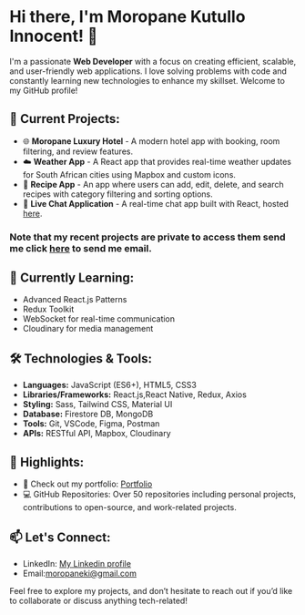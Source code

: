 # Hi there, I'm Moropane Kutullo Innocent! 👋

I'm a passionate **Web Developer** with a focus on creating efficient, scalable, and user-friendly web applications. I love solving problems with code and constantly learning new technologies to enhance my skillset. Welcome to my GitHub profile!

## 🔭 Current Projects:
- 🌐 **Moropane Luxury Hotel** - A modern hotel app with booking, room filtering, and review features.
- ☁️ **Weather App** - A React app that provides real-time weather updates for South African cities using Mapbox and custom icons.
- 🍳 **Recipe App** - An app where users can add, edit, delete, and search recipes with category filtering and sorting options.
- 💬 **Live Chat Application** - A real-time chat app built with React, hosted [here](https://live-chat-7fe88.web.app/).
### Note that my recent projects are private to access them send me click [here](mailto:moropaneki@gmail.com) to send me email.
## 🌱 Currently Learning:
- Advanced React.js Patterns
- Redux Toolkit
- WebSocket for real-time communication
- Cloudinary for media management

## 🛠️ Technologies & Tools:
- **Languages:** JavaScript (ES6+), HTML5, CSS3
- **Libraries/Frameworks:** React.js,React Native, Redux, Axios
- **Styling:** Sass, Tailwind CSS, Material UI
- **Database:** Firestore DB, MongoDB
- **Tools:** Git, VSCode, Figma, Postman
- **APIs:** RESTful API, Mapbox, Cloudinary

## 🚀 Highlights:
- 🔗 Check out my portfolio: [Portfolio](https://ikcracker.github.io/potfolio/)
- 💻 GitHub Repositories: Over 50 repositories including personal projects, contributions to open-source, and work-related projects.

## 📫 Let's Connect:
- LinkedIn: [My Linkedin profile](https://www.linkedin.com/in/kutullo-innocent-moropane-b65495319?utm_source=share&utm_campaign=share_via&utm_content=profile&utm_medium=android_app)
- Email:moropaneki@gmail.com

Feel free to explore my projects, and don’t hesitate to reach out if you’d like to collaborate or discuss anything tech-related!

